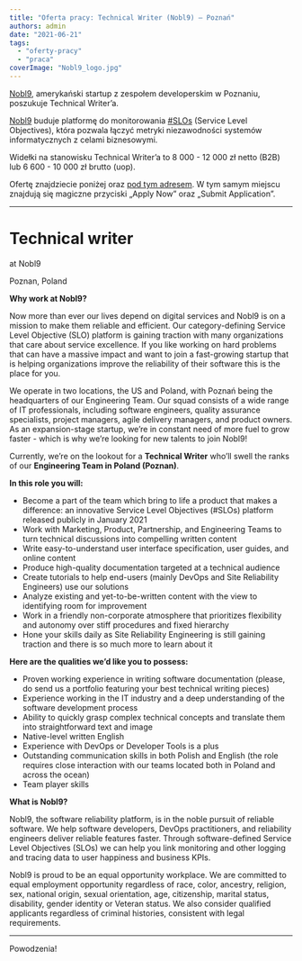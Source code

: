 ```yaml
---
title: "Oferta pracy: Technical Writer (Nobl9) – Poznań"
authors: admin
date: "2021-06-21"
tags:
  - "oferty-pracy"
  - "praca"
coverImage: "Nobl9_logo.jpg"
---
```


[Nobl9](https://nobl9.com/), amerykański startup z zespołem developerskim w
Poznaniu, poszukuje Technical Writer’a.

<!--truncate-->

[Nobl9](https://nobl9.com/) buduje platformę do monitorowania
[#SLOs](https://www.linkedin.com/feed/hashtag/?keywords=%23SLOs) (Service Level
Objectives), która pozwala łączyć metryki niezawodności systemów informatycznych
z celami biznesowymi.

Widełki na stanowisku Technical Writer’a to 8 000 - 12 000 zł netto (B2B) lub 6
600 - 10 000 zł brutto (uop).

Ofertę znajdziecie poniżej oraz [pod tym adresem](https://grnh.se/5265c9c93us).
W tym samym miejscu znajdują się magiczne przyciski „Apply Now” oraz „Submit
Application”.

---

# Technical writer

at Nobl9

Poznan, Poland

**Why work at Nobl9?**

Now more than ever our lives depend on digital services and Nobl9 is on a
mission to make them reliable and efficient. Our category-defining Service Level
Objective (SLO) platform is gaining traction with many organizations that care
about service excellence. If you like working on hard problems that can have a
massive impact and want to join a fast-growing startup that is helping
organizations improve the reliability of their software this is the place for
you.

We operate in two locations, the US and Poland, with Poznań being the
headquarters of our Engineering Team. Our squad consists of a wide range of IT
professionals, including software engineers, quality assurance specialists,
project managers, agile delivery managers, and product owners. As an
expansion-stage startup, we’re in constant need of more fuel to grow faster -
which is why we’re looking for new talents to join Nobl9!

Currently, we’re on the lookout for a **Technical Writer** who’ll swell the
ranks of our **Engineering Team in Poland (Poznan)**.

**In this role you will:**

- Become a part of the team which bring to life a product that makes a
  difference: an innovative Service Level Objectives (#SLOs) platform released
  publicly in January 2021
- Work with Marketing, Product, Partnership, and Engineering Teams to turn
  technical discussions into compelling written content
- Write easy-to-understand user interface specification, user guides, and online
  content
- Produce high-quality documentation targeted at a technical audience
- Create tutorials to help end-users (mainly DevOps and Site Reliability
  Engineers) use our solutions
- Analyze existing and yet-to-be-written content with the view to identifying
  room for improvement
- Work in a friendly non-corporate atmosphere that prioritizes flexibility and
  autonomy over stiff procedures and fixed hierarchy
- Hone your skills daily as Site Reliability Engineering is still gaining
  traction and there is so much more to learn about it

**Here are the qualities we’d like you to possess:**

- Proven working experience in writing software documentation (please, do send
  us a portfolio featuring your best technical writing pieces)
- Experience working in the IT industry and a deep understanding of the software
  development process
- Ability to quickly grasp complex technical concepts and translate them into
  straightforward text and image
- Native-level written English
- Experience with DevOps or Developer Tools is a plus
- Outstanding communication skills in both Polish and English (the role requires
  close interaction with our teams located both in Poland and across the ocean)
- Team player skills

**What is Nobl9?**

Nobl9, the software reliability platform, is in the noble pursuit of reliable
software. We help software developers, DevOps practitioners, and reliability
engineers deliver reliable features faster. Through software-defined Service
Level Objectives (SLOs) we can help you link monitoring and other logging and
tracing data to user happiness and business KPIs.

Nobl9 is proud to be an equal opportunity workplace. We are committed to equal
employment opportunity regardless of race, color, ancestry, religion, sex,
national origin, sexual orientation, age, citizenship, marital status,
disability, gender identity or Veteran status. We also consider qualified
applicants regardless of criminal histories, consistent with legal requirements.

---

Powodzenia!
